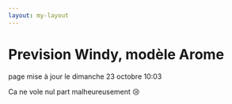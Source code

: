 ```yaml
---
layout: my-layout
---
```



# Prevision Windy, modèle Arome
page mise à jour le dimanche 23 octobre 10:03


Ca ne vole nul part malheureusement 😢


